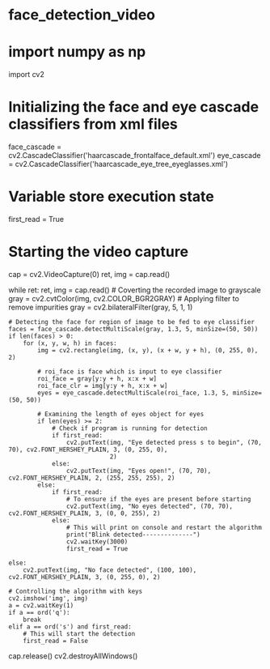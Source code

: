 # face_detection_video

# import numpy as np
import cv2

# Initializing the face and eye cascade classifiers from xml files
face_cascade = cv2.CascadeClassifier('haarcascade_frontalface_default.xml')
eye_cascade = cv2.CascadeClassifier('haarcascade_eye_tree_eyeglasses.xml')

# Variable store execution state
first_read = True

# Starting the video capture
cap = cv2.VideoCapture(0)
ret, img = cap.read()

while ret:
    ret, img = cap.read()
    # Coverting the recorded image to grayscale
    gray = cv2.cvtColor(img, cv2.COLOR_BGR2GRAY)
    # Applying filter to remove impurities
    gray = cv2.bilateralFilter(gray, 5, 1, 1)

    # Detecting the face for region of image to be fed to eye classifier
    faces = face_cascade.detectMultiScale(gray, 1.3, 5, minSize=(50, 50))
    if len(faces) > 0:
        for (x, y, w, h) in faces:
            img = cv2.rectangle(img, (x, y), (x + w, y + h), (0, 255, 0), 2)

            # roi_face is face which is input to eye classifier
            roi_face = gray[y:y + h, x:x + w]
            roi_face_clr = img[y:y + h, x:x + w]
            eyes = eye_cascade.detectMultiScale(roi_face, 1.3, 5, minSize=(50, 50))

            # Examining the length of eyes object for eyes
            if len(eyes) >= 2:
                # Check if program is running for detection
                if first_read:
                    cv2.putText(img, "Eye detected press s to begin", (70, 70), cv2.FONT_HERSHEY_PLAIN, 3, (0, 255, 0),
                                2)
                else:
                    cv2.putText(img, "Eyes open!", (70, 70), cv2.FONT_HERSHEY_PLAIN, 2, (255, 255, 255), 2)
            else:
                if first_read:
                    # To ensure if the eyes are present before starting
                    cv2.putText(img, "No eyes detected", (70, 70), cv2.FONT_HERSHEY_PLAIN, 3, (0, 0, 255), 2)
                else:
                    # This will print on console and restart the algorithm
                    print("Blink detected--------------")
                    cv2.waitKey(3000)
                    first_read = True

    else:
        cv2.putText(img, "No face detected", (100, 100), cv2.FONT_HERSHEY_PLAIN, 3, (0, 255, 0), 2)

    # Controlling the algorithm with keys
    cv2.imshow('img', img)
    a = cv2.waitKey(1)
    if a == ord('q'):
        break
    elif a == ord('s') and first_read:
        # This will start the detection
        first_read = False

cap.release()
cv2.destroyAllWindows()
